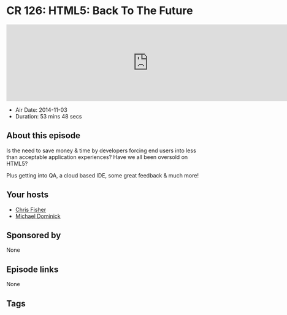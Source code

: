 # CR 126: HTML5: Back To The Future

<iframe src="https://player.fireside.fm/v2/MLf2ZzhC+6YvP1xWw?theme=dark" width="740" height="200" frameborder="0" scrolling="no"></iframe>

* Air Date: 2014-11-03
* Duration: 53 mins 48 secs

## About this episode

Is the need to save money & time by developers forcing end users into less than acceptable application experiences? Have we all been oversold on HTML5? 

Plus getting into QA, a cloud based IDE, some great feedback & much more!

## Your hosts
* [Chris Fisher](https://coder.show/hosts/chrislas)
* [Michael Dominick](https://coder.show/hosts/michael)

## Sponsored by

None



## Episode links

None



## Tags

